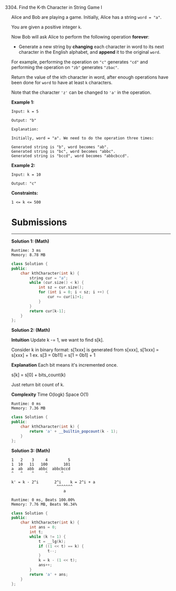 3304. Find the K-th Character in String Game I

Alice and Bob are playing a game. Initially, Alice has a string `word = "a"`.

You are given a positive integer `k`.

Now Bob will ask Alice to perform the following operation **forever**:

* Generate a new string by **changing** each character in word to its next character in the English alphabet, and **append** it to the original `word`.

For example, performing the operation on `"c"` generates `"cd"` and performing the operation on `"zb"` generates `"zbac"`.

Return the value of the `k`th character in word, after enough operations have been done for `word` to have at least `k` characters.

Note that the character `'z'` can be changed to `'a'` in the operation.

 

**Example 1:**
```
Input: k = 5

Output: "b"

Explanation:

Initially, word = "a". We need to do the operation three times:

Generated string is "b", word becomes "ab".
Generated string is "bc", word becomes "abbc".
Generated string is "bccd", word becomes "abbcbccd".
```

**Example 2:**
```
Input: k = 10

Output: "c"
```
 

**Constraints:**

`1 <= k <= 500`

# Submissions
---
**Solution 1: (Math)**
```
Runtime: 3 ms
Memory: 8.78 MB
```
```c++
class Solution {
public:
    char kthCharacter(int k) {
        string cur = "a";
        while (cur.size() < k) {
            int sz = cur.size();
            for (int i = 0; i < sz; i ++) {
                cur += cur[i]+1;
            }
        }
        return cur[k-1];
    }
};
```

**Solution 2: (Math)**

__Intuition__
Update k -= 1, we want to find s[k].

Consider k in binary format:
s[1xxx] is generated from s[xxx],
s[1xxx] = s[xxx] + 1
ex. s[3 = 0b11] = s[1 = 0b1] + 1


__Explanation__
Each bit means it's incremented once.

s[k] = s[0] + bits_count(k)

Just return bit count of k.


__Complexity__
Time O(logk)
Space O(1)

```
Runtime: 0 ms
Memory: 7.36 MB
```
```c++
class Solution {
public:
    char kthCharacter(int k) {
        return 'a' + __builtin_popcount(k - 1);
    }
};
```

**Solution 3: (Math)**

    1   2    3     4         5
    1  10   11   100       101
    a  ab  abb  abbc  abbcbccd
    ^   ^    ^     ^      ^

    k' = k - 2^i       2^i    k = 2^i + a
                        ^^^^^^^
                           a
```
Runtime: 0 ms, Beats 100.00%
Memory: 7.76 MB, Beats 96.34%
```
```c++
class Solution {
public:
    char kthCharacter(int k) {
        int ans = 0;
        int t;
        while (k != 1) {
            t = __lg(k);
            if ((1 << t) == k) {
                t--;
            }
            k = k - (1 << t);
            ans++;
        }
        return 'a' + ans;
    }
};
```
